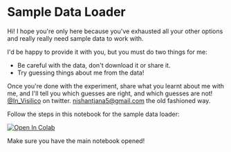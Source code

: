 # Sample Data Loader

Hi! I hope you're only here because you've exhausted all your other options and really really need sample data to work with.

I'd be happy to provide it with you, but you must do two things for me:

* Be careful with the data, don't download it or share it.
* Try guessing things about me from the data! 

Once you're done with the experiment, share what you learnt about me with me, and I'll tell you which guesses are right, and which guesses are not!
[@In_Visilico](twitter.com/In_Visilico) on twitter.
<a href="mailto:nishantjana5@gmail.com">nishantjana5@gmail.com</a> the old fashioned way.

Follow the steps in this notebook for the sample data loader:

[![Open In Colab](https://colab.research.google.com/assets/colab-badge.svg)](https://colab.research.google.com/github/invisilico/Tutorial-Notebooks/blob/main/Sample_Data_Loader.ipynb)

Make sure you have the main notebook opened!
